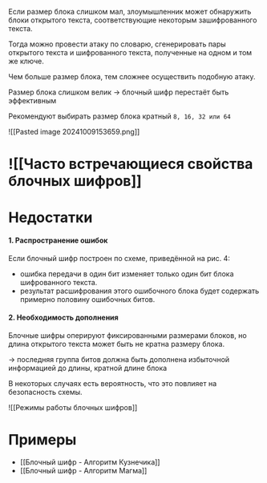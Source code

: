 Если размер блока слишком мал, злоумышленник может обнаружить блоки открытого текста, соответствующие некоторым зашифрованного текста.

Тогда можно провести атаку по словарю, сгенерировать пары открытого текста и шифрованного текста, полученные на одном и том же ключе.

Чем больше размер блока, тем сложнее осуществить подобную атаку.

Размер блока слишком велик -> блочный шифр перестаёт быть эффективным

Рекомендуют выбирать размер блока кратный ```8, 16, 32 или 64```



![[Pasted image 20241009153659.png]]

# ![[Часто встречающиеся свойства блочных шифров]]

# Недостатки

#### 1. Распространение ошибок

Если блочный шифр построен по схеме, приведённой на рис. 4:
- ошибка передачи в один бит изменяет только один бит блока шифрованного текста.
- результат расшифрования этого ошибочного блока будет содержать примерно половину ошибочных битов.

#### 2. Необходимость дополнения

Блочные шифры оперируют фиксированными размерами блоков, но длина открытого текста может быть не кратна размеру блока.

-> последняя группа битов должна быть дополнена избыточной информацией до длины, кратной длине блока

В некоторых случаях есть вероятность, что это повлияет на безопасность схемы.

![[Режимы работы блочных шифров]]


# Примеры

- [[Блочный шифр - Алгоритм Кузнечика]]
- [[Блочный шифр - Алгоритм Магма]]

